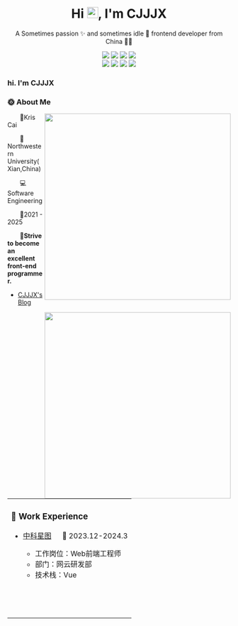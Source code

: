 <p align="center">
  <h1 height="200px" align="center">
   Hi <img src="https://cdn.jsdelivr.net/gh/MaleWeb/picture/images/techblog/hi.gif" width="25">, I'm  CJJJX
  </h1>
   <p align="center">A Sometimes passion ✨ and sometimes idle 🥋 frontend developer from China 👨‍💻</p>
</p>

<!-- 
  技术栈标签, 小标签来自: https://shields.io/
  1. shields 链接格式: https://img.shields.io/badge/-{标签文本}-{标签背景色}?style={标签类型}&logo={标签前面 Logo}&logoColor={Logo 颜色}
  2. shields 可选 Logo 列表参考: https://github.com/simple-icons/simple-icons/blob/develop/slugs.md
-->
<div align="center">
  <img src="https://img.shields.io/badge/-JavaScript-f6da1c?style=flat&logo=javascript&logoColor=white">
  <img src="https://img.shields.io/badge/-TypeScript-2b6dbf?style=flat&logo=typescript&logoColor=white">
    <img src="https://img.shields.io/badge/-Vue-%232C3A42?style=flat-square&logo=vuedotjs">
<!--   <img src="https://img.shields.io/badge/-React-00b4ce?style=flat&logo=react&logoColor=white"> -->
<!--   <img src="https://img.shields.io/badge/-Node.js-3C873A?style=flat&logo=Node.js&logoColor=white"> -->
<!--   <img src="https://img.shields.io/badge/-Less-bf608e?style=flat&logo=less&logoColor=white"> -->
  <img src="https://img.shields.io/badge/-Sass-b37feb?style=flat&logo=sass&logoColor=white">

</div>
<div align="center">
  <img src="https://img.shields.io/badge/-Git-ee462c?style=flat&logo=git&logoColor=white">
  <img src="https://img.shields.io/badge/-Github-black?style=flat&logo=github">
  <img src="https://img.shields.io/badge/-vite-greenblue?style=flat-square&logo=vite">
  <img src="https://img.shields.io/badge/-ESLint-%234B32C3?style=flat-square&logo=eslint">
</div>
</td></tr>

<tr>
<td>
<table>
<tr><td>

<!-- About me 关于我 -->

  
### 🏢 Work Experience


  
- [中科星图](https://www.geovis.com.cn/) &emsp; 📌 2023.12-2024.3
  
  - 工作岗位：Web前端工程师
  - 部门：网云研发部
  - 技术栈：Vue



</td>
</tr>

<tr>
  
  <td valign="top">

<br>



<br>



<br>


</td>
</tr>


### hi. I'm CJJJX 


### :sun_with_face: About Me
 <img align="right" width="420" src="https://github-readme-stats.vercel.app/api?username=CJJJX&bg_color=30,e96443,904e95&title_color=fff&text_color=fff&hide_border=true" />
<p>&emsp;&emsp;👀Kris Cai</p>

<p>&emsp;&emsp;🏫Northwestern University(Xian,China)</p>
<p>&emsp;&emsp;💻Software Engineering </p>
<p>&emsp;&emsp;🎒2021 - 2025</p>

<p><strong>&emsp;&emsp;💪Strive to become an excellent front-end programmer.</strong></p>

 - <a href="https://cjjjx.github.io/">CJJJX's Blog</a>
 

 <img align="right" width="420" src="https://github-readme-stats.vercel.app/api/top-langs/?username=CJJJX&layout=compact&bg_color=30,e96443,904e95&title_color=fff&text_color=fff" />
